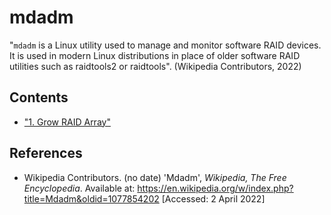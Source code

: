# mdadm

"`mdadm` is a Linux utility used to manage and monitor software RAID devices. It is used in modern Linux distributions in place of older software RAID utilities such as raidtools2 or raidtools". (Wikipedia Contributors, 2022)

## Contents

- ["1. Grow RAID Array"](1.grow-raid.md)

## References

- Wikipedia Contributors. (no date) 'Mdadm', *Wikipedia, The Free Encyclopedia*. Available at: <https://en.wikipedia.org/w/index.php?title=Mdadm&oldid=1077854202> [Accessed: 2 April 2022]
